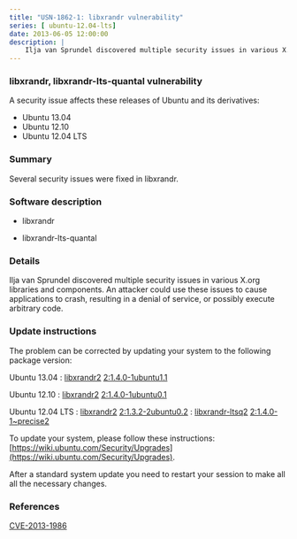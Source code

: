 ```yaml
---
title: "USN-1862-1: libxrandr vulnerability"
series: [ ubuntu-12.04-lts]
date: 2013-06-05 12:00:00
description: |
    Ilja van Sprundel discovered multiple security issues in various X.org libraries and components. An attacker could use these issues to cause applications to crash, resulting in a denial of service, or possibly execute arbitrary code. 
--- 
```

 
 


### libxrandr, libxrandr-lts-quantal vulnerability

A security issue affects these releases of Ubuntu and its derivatives:

* Ubuntu 13.04
* Ubuntu 12.10
* Ubuntu 12.04 LTS

### Summary

Several security issues were fixed in libxrandr. 

### Software description

* libxrandr 

* libxrandr-lts-quantal 

### Details

Ilja van Sprundel discovered multiple security issues in various X.org libraries and components. An attacker could use these issues to cause applications to crash, resulting in a denial of service, or possibly execute arbitrary code. 

### Update instructions

The problem can be corrected by updating your system to the following package version:

Ubuntu 13.04
 : [libxrandr2](https://launchpad.net/ubuntu/+source/libxrandr) <span> [2:1.4.0-1ubuntu1.1](https://launchpad.net/ubuntu/+source/libxrandr/2:1.4.0-1ubuntu1.1) </span> 

Ubuntu 12.10
 : [libxrandr2](https://launchpad.net/ubuntu/+source/libxrandr) <span> [2:1.4.0-1ubuntu0.1](https://launchpad.net/ubuntu/+source/libxrandr/2:1.4.0-1ubuntu0.1) </span> 

Ubuntu 12.04 LTS
 : [libxrandr2](https://launchpad.net/ubuntu/+source/libxrandr) <span> [2:1.3.2-2ubuntu0.2](https://launchpad.net/ubuntu/+source/libxrandr/2:1.3.2-2ubuntu0.2) </span> 
 : [libxrandr-ltsq2](https://launchpad.net/ubuntu/+source/libxrandr-lts-quantal) <span> [2:1.4.0-1~precise2](https://launchpad.net/ubuntu/+source/libxrandr-lts-quantal/2:1.4.0-1~precise2) </span> 

To update your system, please follow these instructions: [https://wiki.ubuntu.com/Security/Upgrades](https://wiki.ubuntu.com/Security/Upgrades).

After a standard system update you need to restart your session to make all all the necessary changes. 

### References

 
 [CVE-2013-1986](http://people.ubuntu.com/~ubuntu-security/cve/CVE-2013-1986)
 

